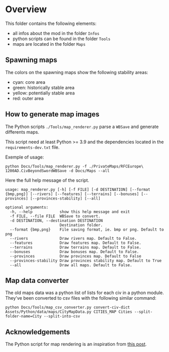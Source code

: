 # Overview

This folder contains the following elements:

- all infos about the mod in the folder `Infos`
- python scripts can be found in the folder `Tools`
- maps are located in the folder `Maps`

## Spawning maps

The colors on the spawning maps show the following stability areas:

- cyan: core area
- green: historically stable area
- yellow: potentially stable area
- red: outer area

## How to generate map images

The Python scripts `./Tools/map_renderer.py` parse a `WBSave` and generate differents maps.

This script need at least Python >= 3.9 and the dependencies located in the `requirements-dev.txt` file.

Exemple of usage:

```shell
python Docs/Tools/map_renderer.py -f ./PrivateMaps/RFCEurope\ 1200AD.CivBeyondSwordWBSave -d Docs/Maps --all
```

Here the full help message of the script.

```shell
usage: map_renderer.py [-h] [-f FILE] [-d DESTINATION] [--format {bmp,png}] [--rivers] [--features] [--terrains] [--bonuses] [--provinces] [--provinces-stability] [--all]

optional arguments:
  -h, --help            show this help message and exit
  -f FILE, --file FILE  WBSave to convert.
  -d DESTINATION, --destination DESTINATION
                        Destination folder.
  --format {bmp,png}    File saving format, ie. bmp or png. Default to png
  --rivers              Draw rivers map. Default to False.
  --features            Draw features map. Default to False.
  --terrains            Draw terrains map. Default to False.
  --bonuses             Draw bonuses map. Default to False.
  --provinces           Draw provinces map. Default to False
  --provinces-stability Draw provinces stability map. Default to True
  --all                 Draw all maps. Default to False.
```

## Map data converter

The old maps data was a python list of lists for each civ in a python module. They've been converted to csv files with the following similar command:

```shell
python Docs/Tools/map_csv_converter.py convert-civ-dict Assets/Python/data/maps/CityMapData.py CITIES_MAP Cities --split-folder-name=City --split-into-csv
```

## Acknowledgements

The Python script for map rendering is an inspiration from [this post](https://forums.civfanatics.com/threads/wbs-to-bmp-converter.667302/).
